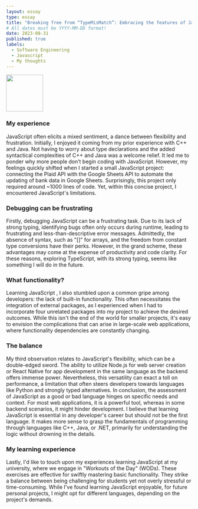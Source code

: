 ```yaml
---
layout: essay
type: essay
title: "Breaking free from “TypeMisMatch”: Embracing the features of Javascript"
# All dates must be YYYY-MM-DD format!
date: 2023-08-31
published: true
labels:
  - Software Engineering
  - Javascript
  - My thoughts
---
```


<img width="100px" class="rounded float-start pe-4" src="https://4.bp.blogspot.com/-hJYGaqCwtA8/VaEstUAnxII/AAAAAAAAAcA/arcUPgfXbvI/s1600/arraylistError.png">

### My experience
JavaScript often elicits a mixed sentiment, a dance between flexibility and frustration. Initially, I enjoyed it coming from my prior experience with C++ and Java. Not having to worry about type declarations and the added syntactical complexities of C++ and Java was a welcome relief. It led me to ponder why more people don’t begin coding with JavaScript. However, my feelings quickly shifted when I started a small JavaScript project: connecting the Plaid API with the Google Sheets API to automate the updating of bank data in Google Sheets. Surprisingly, this project only required around ~1000 lines of code. Yet, within this concise project, I encountered JavaScript's limitations. 

### Debugging can be frustrating
Firstly, debugging JavaScript can be a frustrating task. Due to its lack of strong typing, identifying bugs often only occurs during runtime, leading to frustrating and less-than-descriptive error messages. Admittedly, the absence of syntax, such as "[]" for arrays, and the freedom from constant type conversions have their perks. However, in the grand scheme, these advantages may come at the expense of productivity and code clarity. For these reasons, exploring TypeScript, with its strong typing, seems like something I will do in the future. 

### What functionality? 
Learning JavaScript , I also stumbled upon a common gripe among developers: the lack of built-in functionality. This often necessitates the integration of external packages, as I experienced when I had to incorporate four unrelated packages into my project to achieve the desired outcomes. While this isn't the end of the world for smaller projects, it's easy to envision the complications that can arise in large-scale web applications, where functionality dependencies are constantly changing. 

### The balance 
My third observation relates to JavaScript's flexibility, which can be a double-edged sword. The ability to utilize Node.js for web server creation or React Native for app development in the same language as the backend offers immense power. Nevertheless, this versatility can exact a toll on performance, a limitation that often steers developers towards languages like Python and strongly typed alternatives. In conclusion, the assessment of JavaScript as a good or bad language hinges on specific needs and context. For most web applications, it is a powerful tool, whereas in some backend scenarios, it might hinder development. I believe that learning JavaScript is essential in any developer's career but should not be the first language. It makes more sense to grasp the fundamentals of programming through languages like C++, Java, or .NET, primarily for understanding the logic without drowning in the details. 

### My learning experience
Lastly, I'd like to touch upon my experiences learning JavaScript at my university, where we engage in "Workouts of the Day" (WODs). These exercises are effective for swiftly mastering basic functionality. They strike a balance between being challenging for students yet not overly stressful or time-consuming. While I've found learning JavaScript enjoyable, for future personal projects, I might opt for different languages, depending on the project's demands.
